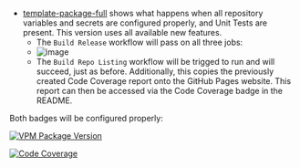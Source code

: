 * [template-package-full](https://github.com/dustuu/template-package-full) shows what happens when all repository variables and secrets are configured properly, and Unit Tests are present. This version uses all available new features.
  * The `Build Release` workflow will pass on all three jobs:
  * ![image](https://github.com/vrchat-community/template-package/assets/101824882/bff44050-a5dc-4ae0-ae6f-ce32d3e345b0)
  * The `Build Repo Listing` workflow will be trigged to run and will succeed, just as before. Additionally, this copies the previously created Code Coverage report onto the GitHub Pages website. This report can then be accessed via the Code Coverage badge in the README.

Both badges will be configured properly:

[![VPM Package Version](https://img.shields.io/vpm/v/com.vrchat.demo-template?repository_url=https%3A%2F%2Fdustuu.github.io%2Ftemplate-package-full%2Findex.json)](https://dustuu.github.io/template-package-full)

[![Code Coverage](https://dustuu.github.io/template-package-full/coverage/badge_linecoverage.svg)](https://dustuu.github.io/template-package-full/coverage)
